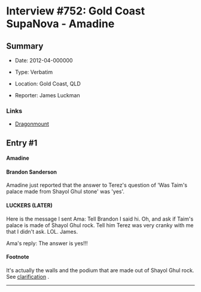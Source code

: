 # Interview #752: Gold Coast SupaNova - Amadine

## Summary

- Date: 2012-04-000000

- Type: Verbatim

- Location: Gold Coast, QLD

- Reporter: James Luckman

### Links

- [Dragonmount](http://www.dragonmount.com/forums/topic/69609-afternoon-tea-with-brandon-sanderson/page__st__40#entry2264666)


## Entry #1

#### Amadine

#### Brandon Sanderson

Amadine just reported that the answer to Terez's question of 'Was Taim's palace made from Shayol Ghul stone' was 'yes'.

#### LUCKERS (LATER)

Here is the message I sent Ama: Tell Brandon I said hi. Oh, and ask if Taim's palace is made of Shayol Ghul rock. Tell him Terez was very cranky with me that I didn't ask. LOL. James.

Ama's reply: The answer is yes!!!

#### Footnote

It's actually the walls and the podium that are made out of Shayol Ghul rock. See
[clarification](http://www.theoryland.com/intvmain.php?i=753#2)
.


---

